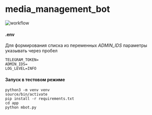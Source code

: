 # media_management_bot

![workflow](https://github.com/cianoid/media_management_bot/actions/workflows/bot_workflow.yml/badge.svg)


#### .env

Для формирования списка из переменных *ADMIN_IDS* параметры указывать через пробел 

```
TELEGRAM_TOKEN=
ADMIN_IDS=
LOG_LEVEL=INFO
```


#### Запуск в тестовом режиме

```
python3 -m venv venv
source/bin/activate
pip install -r requirements.txt
cd app
python mbot.py
```
